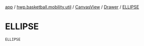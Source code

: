 [app](../../../index.md) / [hwp.basketball.mobility.util](../../index.md) / [CanvasView](../index.md) / [Drawer](index.md) / [ELLIPSE](.)

# ELLIPSE

`ELLIPSE`